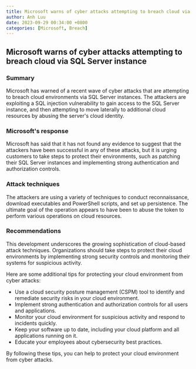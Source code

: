 ```yaml
---
title: Microsoft warns of cyber attacks attempting to breach cloud via SQL Server instance
author: Anh Luu
date: 2023-09-29 00:34:00 +0800
categories: [Microsoft, Breach]
---
```


## Microsoft warns of cyber attacks attempting to breach cloud via SQL Server instance

### Summary

Microsoft has warned of a recent wave of cyber attacks that are attempting to breach cloud environments via SQL Server instances. The attackers are exploiting a SQL injection vulnerability to gain access to the SQL Server instance, and then attempting to move laterally to additional cloud resources by abusing the server's cloud identity.

### Microsoft's response

Microsoft has said that it has not found any evidence to suggest that the attackers have been successful in any of these attacks, but it is urging customers to take steps to protect their environments, such as patching their SQL Server instances and implementing strong authentication and authorization controls.

### Attack techniques

The attackers are using a variety of techniques to conduct reconnaissance, download executables and PowerShell scripts, and set up persistence. The ultimate goal of the operation appears to have been to abuse the token to perform various operations on cloud resources.

### Recommendations

This development underscores the growing sophistication of cloud-based attack techniques. Organizations should take steps to protect their cloud environments by implementing strong security controls and monitoring their systems for suspicious activity.

Here are some additional tips for protecting your cloud environment from cyber attacks:

* Use a cloud security posture management (CSPM) tool to identify and remediate security risks in your cloud environment.
* Implement strong authentication and authorization controls for all users and applications.
* Monitor your cloud environment for suspicious activity and respond to incidents quickly.
* Keep your software up to date, including your cloud platform and all applications running on it.
* Educate your employees about cybersecurity best practices.

By following these tips, you can help to protect your cloud environment from cyber attacks.
